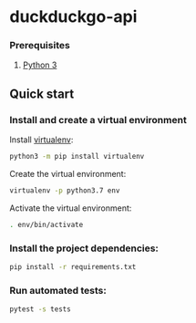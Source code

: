 # duckduckgo-api

### Prerequisites

1. [Python 3](https://www.python.org/downloads/)

## Quick start

### Install and create a virtual environment

Install [virtualenv](https://virtualenv.pypa.io/en/latest/index.html):

```sh
python3 -m pip install virtualenv
```

Create the virtual environment:

```sh
virtualenv -p python3.7 env
```

Activate the virtual environment:

```sh
. env/bin/activate
```

### Install the project dependencies:

```sh
pip install -r requirements.txt
```

### Run automated tests:

```sh
pytest -s tests
```